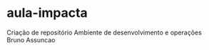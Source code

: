 # aula-impacta
Criação de repositório 
Ambiente de desenvolvimento e operações </br>
Bruno Assuncao </br>
